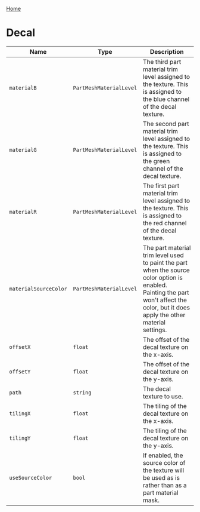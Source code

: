 [Home](https://wnp78.github.io/Sr2Xml/)

# Decal


|Name|Type|Description|
|--|--|--|
|`materialB`|`PartMeshMaterialLevel`|The third part material trim level assigned to the texture. This is assigned to the blue channel of the decal texture.|
|`materialG`|`PartMeshMaterialLevel`|The second part material trim level assigned to the texture. This is assigned to the green channel of the decal texture.|
|`materialR`|`PartMeshMaterialLevel`|The first part material trim level assigned to the texture. This is assigned to the red channel of the decal texture.|
|`materialSourceColor`|`PartMeshMaterialLevel`|The part material trim level used to paint the part when the source color option is enabled. Painting the part won't affect the color, but it does apply the other material settings.|
|`offsetX`|`float`|The offset of the decal texture on the x-axis.|
|`offsetY`|`float`|The offset of the decal texture on the y-axis.|
|`path`|`string`|The decal texture to use.|
|`tilingX`|`float`|The tiling of the decal texture on the x-axis.|
|`tilingY`|`float`|The tiling of the decal texture on the y-axis.|
|`useSourceColor`|`bool`|If enabled, the source color of the texture will be used as is rather than as a part material mask.|


